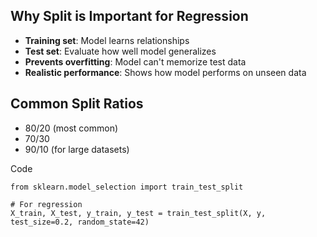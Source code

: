 ## Why Split is Important for Regression

- **Training set**: Model learns relationships
- **Test set**: Evaluate how well model generalizes
- **Prevents overfitting**: Model can't memorize test data
- **Realistic performance**: Shows how model performs on unseen data

## Common Split Ratios

- 80/20 (most common)
- 70/30
- 90/10 (for large datasets)


Code
```
from sklearn.model_selection import train_test_split

# For regression
X_train, X_test, y_train, y_test = train_test_split(X, y, test_size=0.2, random_state=42)

```
